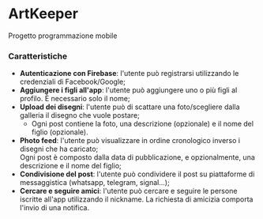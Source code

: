# ArtKeeper

Progetto programmazione mobile

### Caratteristiche

- **Autenticazione con Firebase**: l'utente può registrarsi utilizzando le credenziali di
  Facebook/Google;
- **Aggiungere i figli all'app**: l'utente può aggiungere uno o più figli al profilo. È necessario
  solo il nome;
- **Upload dei disegni**: l'utente può di scattare una foto/scegliere dalla galleria il disegno che
  vuole postare;
    - Ogni post contiene la foto, una descrizione (opzionale) e il nome del figlio (opzionale).
- **Photo feed**: l'utente può visualizzare in ordine cronologico inverso i disegni che ha
  caricato; <br> Ogni post è composto dalla data di pubblicazione, e opzionalmente, una descrizione
  e il nome del figlio;
- **Condivisione del post**: l'utente può condividere il post su piattaforme di
  messaggistica (whatsapp, telegram, signal...);
- **Cercare e seguire amici**: l'utente può cercare e seguire le persone
  iscritte all'app utilizzando il nickname. La richiesta di amicizia comporta l'invio di una
  notifica.

